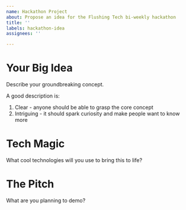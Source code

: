 ```yaml
---
name: Hackathon Project
about: Propose an idea for the Flushing Tech bi-weekly hackathon
title: ''
labels: hackathon-idea
assignees: ''

---
```


# Your Big Idea
Describe your groundbreaking concept.

A good description is:
1. Clear - anyone should be able to grasp the core concept
1. Intriguing - it should spark curiosity and make people want to know more

# Tech Magic
What cool technologies will you use to bring this to life?

# The Pitch
What are you planning to demo?
